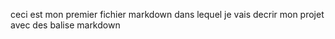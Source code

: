
ceci est mon premier fichier markdown dans lequel je vais decrir mon projet avec des balise markdown
